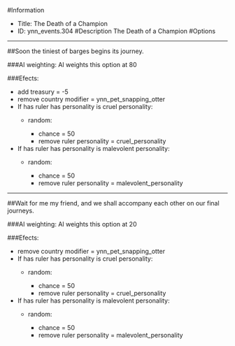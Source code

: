 #Information
 - Title: The Death of a Champion
 - ID: ynn_events.304
#Description
The Death of a Champion
#Options

___
##Soon the tiniest of barges begins its journey.

###AI weighting:
AI weights this option at 80


###Efects:<ul><li>add treasury = -5</li><li>remove country modifier = ynn_pet_snapping_otter</li><li>If has ruler has personality is cruel personality:</li><ul><li>random:</li><ul><li>chance = 50</li><li>remove ruler personality = cruel_personality</li></ul></ul><li>If has ruler has personality is malevolent personality:</li><ul><li>random:</li><ul><li>chance = 50</li><li>remove ruler personality = malevolent_personality</li></ul></ul></ul>

___
##Wait for me my friend, and we shall accompany each other on our final journeys.

###AI weighting:
AI weights this option at 20


###Efects:<ul><li>remove country modifier = ynn_pet_snapping_otter</li><li>If has ruler has personality is cruel personality:</li><ul><li>random:</li><ul><li>chance = 50</li><li>remove ruler personality = cruel_personality</li></ul></ul><li>If has ruler has personality is malevolent personality:</li><ul><li>random:</li><ul><li>chance = 50</li><li>remove ruler personality = malevolent_personality</li></ul></ul></ul>
